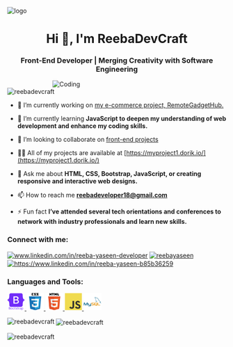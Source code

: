 ![logo](https://github.com/ReebaDevCraft/ReebaDevCraft/blob/main/Github%20banner%20for%20me.png)
<h1 align="center">Hi 👋, I'm ReebaDevCraft</h1>
<h3 align="center">Front-End Developer | Merging Creativity with Software Engineering</h3>
<img align="right" alt="Coding" width="400" src="https://user-images.githubusercontent.com/74038190/236119160-976a0405-caa7-470c-9356-16d43402ea0a.gif">
<p align="left"> <img src="https://komarev.com/ghpvc/?username=reebadevcraft&label=Profile%20views&color=0e75b6&style=flat" alt="reebadevcraft" /> </p>

- 🔭 I’m currently working on [my e-commerce project, RemoteGadgetHub.](https://lnkd.in/dhb6E673)

- 🌱 I’m currently learning **JavaScript to deepen my understanding of web development and enhance my coding skills.**

- 👯 I’m looking to collaborate on [front-end projects](https://github.com/ReebaDevCraft/Fronted-Layouts)

- 👨‍💻 All of my projects are available at [https://myproject1.dorik.io/](https://myproject1.dorik.io/)

- 💬 Ask me about **HTML, CSS, Bootstrap, JavaScript, or creating responsive and interactive web designs.**

- 📫 How to reach me **reebadeveloper18@gmail.com**

- ⚡ Fun fact **I’ve attended several tech orientations and conferences to network with industry professionals and learn new skills.**

<h3 align="left">Connect with me:</h3>
<p align="left">
<a href="https://dev.to/www.linkedin.com/in/reeba-yaseen-developer" target="blank"><img align="center" src="https://raw.githubusercontent.com/rahuldkjain/github-profile-readme-generator/master/src/images/icons/Social/devto.svg" alt="www.linkedin.com/in/reeba-yaseen-developer" height="30" width="40" /></a>
<a href="https://twitter.com/reebayaseen" target="blank"><img align="center" src="https://raw.githubusercontent.com/rahuldkjain/github-profile-readme-generator/master/src/images/icons/Social/twitter.svg" alt="reebayaseen" height="30" width="40" /></a>
<a href="https://linkedin.com/in/https://www.linkedin.com/in/reeba-yaseen-b85b36259" target="blank"><img align="center" src="https://raw.githubusercontent.com/rahuldkjain/github-profile-readme-generator/master/src/images/icons/Social/linked-in-alt.svg" alt="https://www.linkedin.com/in/reeba-yaseen-b85b36259" height="30" width="40" /></a>
</p>

<h3 align="left">Languages and Tools:</h3>
<p align="left"> <a href="https://getbootstrap.com" target="_blank" rel="noreferrer"> <img src="https://raw.githubusercontent.com/devicons/devicon/master/icons/bootstrap/bootstrap-plain-wordmark.svg" alt="bootstrap" width="40" height="40"/> </a> <a href="https://www.w3schools.com/css/" target="_blank" rel="noreferrer"> <img src="https://raw.githubusercontent.com/devicons/devicon/master/icons/css3/css3-original-wordmark.svg" alt="css3" width="40" height="40"/> </a> <a href="https://www.w3.org/html/" target="_blank" rel="noreferrer"> <img src="https://raw.githubusercontent.com/devicons/devicon/master/icons/html5/html5-original-wordmark.svg" alt="html5" width="40" height="40"/> </a> <a href="https://developer.mozilla.org/en-US/docs/Web/JavaScript" target="_blank" rel="noreferrer"> <img src="https://raw.githubusercontent.com/devicons/devicon/master/icons/javascript/javascript-original.svg" alt="javascript" width="40" height="40"/> </a> <a href="https://www.mysql.com/" target="_blank" rel="noreferrer"> <img src="https://raw.githubusercontent.com/devicons/devicon/master/icons/mysql/mysql-original-wordmark.svg" alt="mysql" width="40" height="40"/> </a> </p>

<p><img align="left" src="https://github-readme-stats.vercel.app/api/top-langs?username=reebadevcraft&show_icons=true&locale=en&layout=compact" alt="reebadevcraft" /></p>

<p>&nbsp;<img align="center" src="https://github-readme-stats.vercel.app/api?username=reebadevcraft&show_icons=true&locale=en" alt="reebadevcraft" /></p>

<p><img align="center" src="https://github-readme-streak-stats.herokuapp.com/?user=reebadevcraft&" alt="reebadevcraft" /></p>
